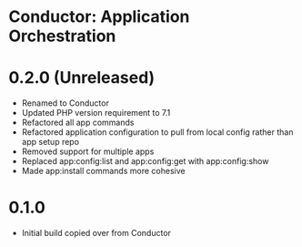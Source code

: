 Conductor: Application Orchestration
==============================================

# 0.2.0 (Unreleased)
- Renamed to Conductor
- Updated PHP version requirement to 7.1
- Refactored all app commands
- Refactored application configuration to pull from local config rather than app setup repo
- Removed support for multiple apps
- Replaced app:config:list and app:config:get with app:config:show
- Made app:install commands more cohesive

# 0.1.0
- Initial build copied over from Conductor

